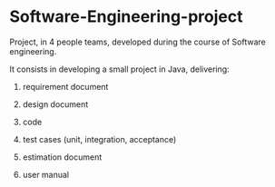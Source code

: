 # Software-Engineering-project
Project, in 4 people teams, developed during the course of Software engineering.

It consists in developing a small project in Java, delivering: 

1. requirement document

2. design document

3. code

4. test cases (unit, integration, acceptance)

5. estimation document

6. user manual

